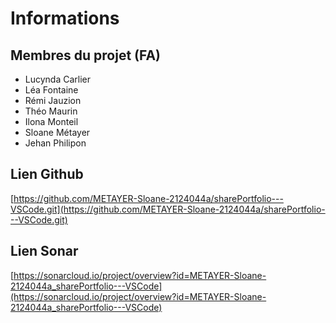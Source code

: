 # Informations

## Membres du projet (FA)

- Lucynda Carlier
- Léa Fontaine
- Rémi Jauzion
- Théo Maurin
- Ilona Monteil
- Sloane Métayer
- Jehan Philipon

## Lien Github
[https://github.com/METAYER-Sloane-2124044a/sharePortfolio---VSCode.git](https://github.com/METAYER-Sloane-2124044a/sharePortfolio---VSCode.git)

## Lien Sonar
[https://sonarcloud.io/project/overview?id=METAYER-Sloane-2124044a_sharePortfolio---VSCode](https://sonarcloud.io/project/overview?id=METAYER-Sloane-2124044a_sharePortfolio---VSCode)
